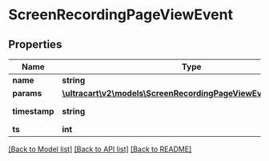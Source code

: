# ScreenRecordingPageViewEvent

## Properties
Name | Type | Description | Notes
------------ | ------------- | ------------- | -------------
**name** | **string** |  | [optional] 
**params** | [**\ultracart\v2\models\ScreenRecordingPageViewEventParameter[]**](ScreenRecordingPageViewEventParameter.md) |  | [optional] 
**timestamp** | **string** | Timestamp of the event | [optional] 
**ts** | **int** |  | [optional] 

[[Back to Model list]](../README.md#documentation-for-models) [[Back to API list]](../README.md#documentation-for-api-endpoints) [[Back to README]](../README.md)


